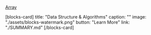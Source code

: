 [Array](dsa/array.md)

[blocks-card]
title: "Data Structure & Algorithms"
caption: ""
image: "./assets/blocks-watermark.png"
button: "Learn More"
link: "./SUMMARY.md"
[/blocks-card]